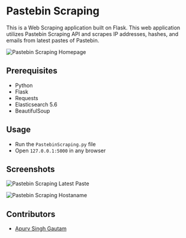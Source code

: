 # Pastebin Scraping


This is a Web Scraping application built on Flask. This web application utilizes Pastebin Scraping API and scrapes IP addresses, hashes, and emails from latest pastes of Pastebin.


![Pastebin Scraping Homepage](https://user-images.githubusercontent.com/20106707/39991641-d14dcbe6-578d-11e8-9b41-82926273694b.png)


## Prerequisites

- Python
- Flask
- Requests
- Elasticsearch 5.6
- BeautifulSoup


## Usage

- Run the `PastebinScraping.py` file
- Open `127.0.0.1:5000` in any browser


## Screenshots

![Pastebin Scraping Latest Paste](https://user-images.githubusercontent.com/20106707/40423043-f09937c4-5eae-11e8-9f30-da276409d6f1.png)

![Pastebin Scraping Hostaname](https://user-images.githubusercontent.com/20106707/40050475-3cd0bd2a-5855-11e8-99e9-2f2deb91bfed.png)

## Contributors

- [Apurv Singh Gautam](https://github.com/apurvsinghgautam/)

